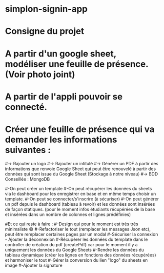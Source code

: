 # simplon-signin-app
# Consigne du projet
# A partir d'un google sheet, modéliser une feuille de présence. (Voir photo joint)
# A partir de l'appli pouvoir se connecté. 
# Créer une feuille de présence qui va demander les informations suivantes : 
#-> Rajouter un logo 
#-> Rajouter un intitulé 
#-> Générer un PDF à partir des informations que renvoie Google Sheet qui peut être renouvelé à partir des données qui sont issue du Google Sheet (Stockage à notre niveau)
#-> BDD Conseillée : MongoDB

#-On peut créer un template
#-On peut récupérer les données du sheets via le dashboard  pour les enregistrer en base et en même temps choisir un template.
#-On peut se connecter/s'inscrire (à sécuriser)
#-On peut générer un pdf depuis le dashboard (tableau à revoir) et les données sont insérées de façon statiques. (pour le moment infos étudiants récupérées de la base et insérées dans un nombre de colonnes et lignes prédéfinies)

#Et ce qui reste à faire : 
#-Design qui pour le moment est très très minimaliste :sweat_smile: 
#-Refactoriser le tout (remplacer les messages Json etc), peut être remplacer certaines pages par un modal
#-Sécuriser la connexion - Ajouter la déconnexion
#-Récupérer les données du template dans le controller de création du pdf (createPdf) car pour le moment il y a uniquement les données du Google Sheets
#-Rendre les données du tableau dynamique (créer les lignes en fonctions des données récupérées) et harmoniser le tout
#-Gérer la conversion du lien  "logo" du sheets en image
#-Ajouter la signature

